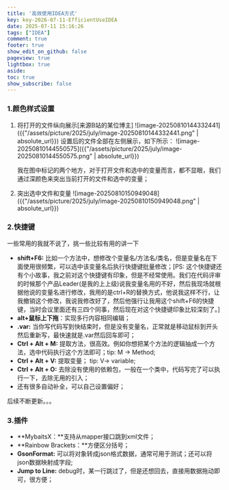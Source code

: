 ```yaml
---
title: '高效使用IDEA方式'
key: key-2026-07-11-EfficientUseIDEA
date: 2025-07-11 15:16:26
tags: ["IDEA"]
comment: true
footer: true
show_edit_on_github: false
pageview: true
lightbox: true
aside:
toc: true
show_subscribe: false
---
```


### 1.颜色样式设置

1. 将打开的文件纵向展示[来源B站的某位博主]
   ![image-20250810144332441]({{"/assets/picture/2025/july/image-20250810144332441.png" | absolute_url}})
   设置后的文件全部在左侧展示，如下所示：
   ![image-20250810144550575]({{"/assets/picture/2025/july/image-20250810144550575.png" | absolute_url}})

   我在图中标记的两个地方，对于打开文件和选中的变量而言，都不显眼，我们通过深颜色来突出当前打开的文件和选中的变量；

2. 突出选中文件和变量
   ![image-20250810150949048]({{"/assets/picture/2025/july/image-20250810150949048.png" | absolute_url}})

### 2.快捷键

一些常用的我就不说了，挑一些比较有用的讲一下

+ **shift+F6:** 比如一个方法中，想修改个变量名/方法名/类名，但是变量名在下面使用很频繁，可以选中该变量名后执行快捷键批量修改；[PS: 这个快捷键还有个小故事，我之前对这个快捷键有印象，但是不经常使用。我们在代码评审的时候那个产品Leader(是我的上上级)说我变量名用的不好，然后我现场就根据他说的变量名进行修改，我用的是ctrl+R的替换方式，他说我这样不行，让我撤销这个修改，我说我修改好了，然后他强行让我用这个shift+F6的快捷键，当时会议里面还有三四个同事，然后现在对这个快捷键印象比较深刻了。]
+ **alt+鼠标上下拖**：实现多行内容相同编辑；
+ **.var:** 当你写代码写到快结束时，但是没有变量名，正常就是移动鼠标到开头然后重新写，最快速就是.var然后回车即可；
+ **Ctrl + Alt + M:** 提取方法，很高效。例如你想把某个方法的逻辑抽成一个方法，选中代码执行这个方法即可；tip: M -> Method;
+ **Ctrl + Alt + V:** 提取变量； tip: V-> variable;
+ **Ctrl + Alt + O:** 去除没有使用的依赖包，一般在一个类中，代码写完了可以执行一下，去除无用的引入；
+ 还有很多自动补全，可以自己设置偏好；

后续不断更新。。。

### 3.插件

+ **MybaitsX：**支持从mapper接口跳到xml文件；
+ **Rainbow Brackets：**方便区分括号；
+ **GsonFormat:** 可以将对象转成json格式数据，通常可用于测试；还可以将json数据映射成字段;
+ **Jump to Line:** debug时，某一行跳过了，但是还想回去，直接用数据拖动即可，很方便；
